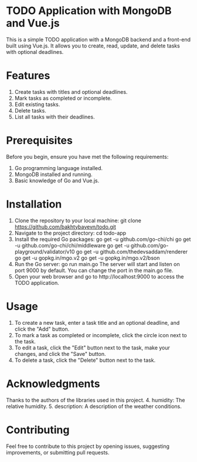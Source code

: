 # TODO Application with MongoDB and Vue.js
This is a simple TODO application with a MongoDB backend and a front-end built using Vue.js. It allows you to create, read, update, and delete tasks with optional deadlines.
# Features
1. Create tasks with titles and optional deadlines.
2. Mark tasks as completed or incomplete.
3. Edit existing tasks.
4. Delete tasks.
5. List all tasks with their deadlines.
# Prerequisites
Before you begin, ensure you have met the following requirements:
1. Go programming language installed.
2. MongoDB installed and running.
3. Basic knowledge of Go and Vue.js.
# Installation
1. Clone the repository to your local machine:
git clone https://github.com/bakhtybayevn/todo.git
2. Navigate to the project directory:
cd todo-app
3. Install the required Go packages:
go get -u github.com/go-chi/chi
go get -u github.com/go-chi/chi/middleware
go get -u github.com/go-playground/validator/v10
go get -u github.com/thedevsaddam/renderer
go get -u gopkg.in/mgo.v2
go get -u gopkg.in/mgo.v2/bson
4. Run the Go server:
go run main.go
The server will start and listen on port 9000 by default. You can change the port in the main.go file.
5. Open your web browser and go to http://localhost:9000 to access the TODO application.
# Usage
1. To create a new task, enter a task title and an optional deadline, and click the "Add" button.
2. To mark a task as completed or incomplete, click the circle icon next to the task.
3. To edit a task, click the "Edit" button next to the task, make your changes, and click the "Save" button.
4. To delete a task, click the "Delete" button next to the task.
# Acknowledgments
Thanks to the authors of the libraries used in this project.
4. humidity: The relative humidity.
5. description: A description of the weather conditions.
# Contributing
Feel free to contribute to this project by opening issues, suggesting improvements, or submitting pull requests.
